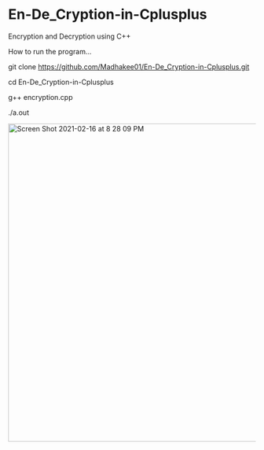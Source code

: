 # En-De_Cryption-in-Cplusplus
Encryption and Decryption using C++


How to run the program...

git clone https://github.com/Madhakee01/En-De_Cryption-in-Cplusplus.git

cd En-De_Cryption-in-Cplusplus

g++ encryption.cpp

./a.out

<img width="647" alt="Screen Shot 2021-02-16 at 8 28 09 PM" src="https://user-images.githubusercontent.com/34112414/108143459-d15e7a80-7095-11eb-9ec2-266939a2cc65.png">


